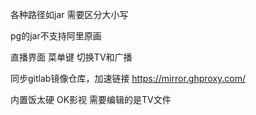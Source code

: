 各种路径如jar 需要区分大小写

pg的jar不支持阿里原画

直播界面 菜单键 切换TV和广播

同步gitlab镜像仓库，加速链接 https://mirror.ghproxy.com/

内置饭太硬 OK影视  需要编辑的是TV文件
